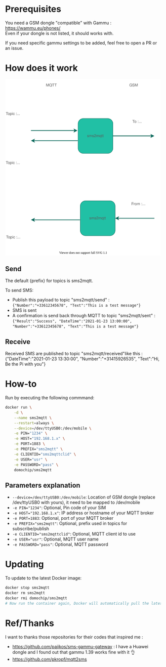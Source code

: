 # Prerequisites

You need a GSM dongle "compatible" with Gammu : https://wammu.eu/phones/  
Even if your dongle is not listed, it should works with.

If you need specific gammu settings to be added, feel free to open a PR or an issue.

# How does it work

![Diagram](diagram.svg)

## Send

The default {prefix} for topics is sms2mqtt.  

To send SMS: 
* Publish this payload to topic "sms2mqtt/send" :  
`{"Number":"+33612345678", "Text":"This is a test message"}`  
* SMS is sent  
* A confirmation is send back through MQTT to topic "sms2mqtt/sent" :  
`{"Result":"Success", "DateTime":"2021-01-23 13:00:00", "Number":"+33612345678", "Text":"This is a test message"}`  

## Receive

Received SMS are published to topic "sms2mqtt/received"like this : 
   {"DateTime":"2021-01-23 13:30:00", "Number":"+31415926535", "Text":"Hi, Be the Pi with you"}

# How-to
Run by executing the following commmand:

```bash
docker run \
    -d \
    --name sms2mqtt \
    --restart=always \
    --device=/dev/ttyUSB0:/dev/mobile \
    -e PIN="1234" \
    -e HOST="192.168.1.x" \
    -e PORT=1883 \
    -e PREFIX="sms2mqtt" \
    -e CLIENTID="sms2mqttclid" \
    -e USER="usr" \
    -e PASSWORD="pass" \
    domochip/sms2mqtt
```

## Parameters explanation
* `--device=/dev/ttyUSB0:/dev/mobile`: Location of GSM dongle (replace /dev/ttyUSB0 with yours), it need to be mapped to /dev/mobile
* `-e PIN="1234"`: Optional, Pin code of your SIM
* `-e HOST="192.168.1.x"`: IP address or hostname of your MQTT broker
* `-e PORT=1883`: Optional, port of your MQTT broker
* `-e PREFIX="sms2mqtt"`: Optional, prefix used in topics for subscribe/publish
* `-e CLIENTID="sms2mqttclid"`: Optional, MQTT client id to use
* `-e USER="usr"`: Optional, MQTT user name
* `-e PASSWORD="pass"`: Optional, MQTT password

# Updating
To update to the latest Docker image:
```bash
docker stop sms2mqtt
docker rm sms2mqtt
docker rmi domochip/sms2mqtt
# Now run the container again, Docker will automatically pull the latest image.
```
# Ref/Thanks

I want to thanks those repositories for their codes that inspired me :  
* https://github.com/pajikos/sms-gammu-gateway : I have a Huawei dongle and I found out that gammu 1.39 works fine with it :ok_hand:
* https://github.com/pkropf/mqtt2sms 
